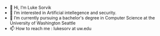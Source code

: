 - 👋 Hi, I’m Luke Sorvik
- 👀 I’m interested in Artificial intellegence and security.
- 🌱 I’m currently pursuing a bachelor's degree in Computer Science at the University of Washington Seattle
- 📫 How to reach me : lukesorv at uw.edu
